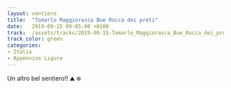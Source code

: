 ```yaml
---
layout: sentiero
title:  "Tomarlo Maggiorasca Bue Rocca dei preti"
date:   2019-09-15 09:05:00 +0100
track:  /assets/tracks/2019-09-15-Tomarlo_Maggiorasca_Bue_Rocca_dei_preti.gpx
track_color: green
categories:
- Italia
- Appennino Ligure
---
```


Un altro bel sentiero!! :mountain: :snowflake: